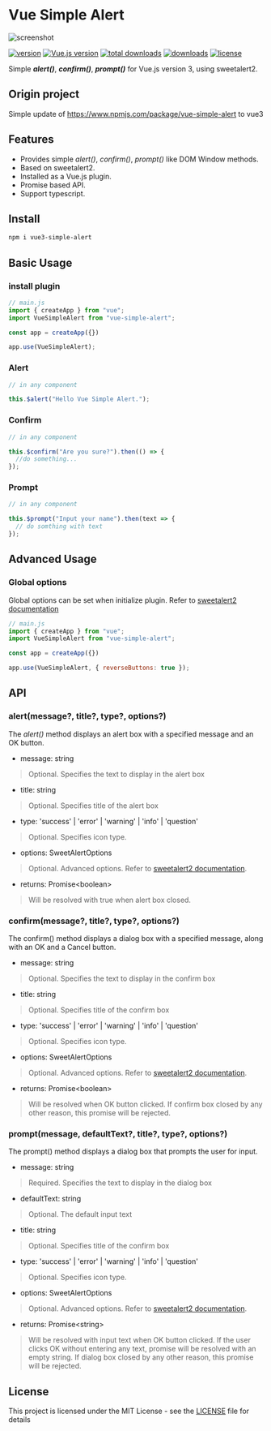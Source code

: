 # Vue Simple Alert

![screenshot](./example/src/assets/screenshot.gif)

[![version](https://img.shields.io/npm/v/vue3-simple-alert)](https://www.npmjs.com/package/vue3-simple-alert)
[![Vue.js version](https://badgen.net/badge/vue.js/3.x)](https://vuejs.org)
[![total downloads](https://img.shields.io/npm/dt/vue3-simple-alert)](https://www.npmjs.com/package/vue3-simple-alert)
[![downloads](https://img.shields.io/npm/dw/vue3-simple-alert)](https://www.npmjs.com/package/vue3-simple-alert)
[![license](https://img.shields.io/npm/l/vue3-simple-alert)](LICENSE)

Simple _**alert()**_, _**confirm()**_, _**prompt()**_ for Vue.js version 3, using sweetalert2.

## Origin project

Simple update of https://www.npmjs.com/package/vue-simple-alert to vue3

## Features

- Provides simple _alert()_, _confirm()_, _prompt()_ like DOM Window methods.
- Based on sweetalert2.
- Installed as a Vue.js plugin.
- Promise based API.
- Support typescript.

## Install

```bash
npm i vue3-simple-alert
```

## Basic Usage

### install plugin

```javascript
// main.js
import { createApp } from "vue";
import VueSimpleAlert from "vue-simple-alert";

const app = createApp({})

app.use(VueSimpleAlert);
```

### Alert

```javascript
// in any component

this.$alert("Hello Vue Simple Alert.");
```

### Confirm

```javascript
// in any component

this.$confirm("Are you sure?").then(() => {
  //do something...
});
```

### Prompt

```javascript
// in any component

this.$prompt("Input your name").then(text => {
  // do somthing with text
});
```

## Advanced Usage

### Global options

Global options can be set when initialize plugin. Refer to [sweetalert2 documentation](https://sweetalert2.github.io/#configuration)

```javascript
// main.js
import { createApp } from "vue";
import VueSimpleAlert from "vue-simple-alert";

const app = createApp({})

app.use(VueSimpleAlert, { reverseButtons: true });
```

## API

### alert(message?, title?, type?, options?)

The _alert()_ method displays an alert box with a specified message and an OK button.

- message: string

> Optional. Specifies the text to display in the alert box

- title: string

> Optional. Specifies title of the alert box

- type: 'success' | 'error' | 'warning' | 'info' | 'question'

> Optional. Specifies icon type.

- options: SweetAlertOptions

> Optional. Advanced options. Refer to [sweetalert2 documentation](https://sweetalert2.github.io/#configuration).

- returns: Promise\<boolean\>

> Will be resolved with true when alert box closed.

### confirm(message?, title?, type?, options?)

The confirm() method displays a dialog box with a specified message, along with an OK and a Cancel button.

- message: string

> Optional. Specifies the text to display in the confirm box

- title: string

> Optional. Specifies title of the confirm box

- type: 'success' | 'error' | 'warning' | 'info' | 'question'

> Optional. Specifies icon type.

- options: SweetAlertOptions

> Optional. Advanced options. Refer to [sweetalert2 documentation](https://sweetalert2.github.io/#configuration).

- returns: Promise\<boolean\>

> Will be resolved when OK button clicked. If confirm box closed by any other reason, this promise will be rejected.

### prompt(message, defaultText?, title?, type?, options?)

The prompt() method displays a dialog box that prompts the user for input.

- message: string

> Required. Specifies the text to display in the dialog box

- defaultText: string

> Optional. The default input text

- title: string

> Optional. Specifies title of the confirm box

- type: 'success' | 'error' | 'warning' | 'info' | 'question'

> Optional. Specifies icon type.

- options: SweetAlertOptions

> Optional. Advanced options. Refer to [sweetalert2 documentation](https://sweetalert2.github.io/#configuration).

- returns: Promise\<string\>

> Will be resolved with input text when OK button clicked. If the user clicks OK without entering any text, promise will be resolved with an empty string. If dialog box closed by any other reason, this promise will be rejected.

## License

This project is licensed under the MIT License - see the [LICENSE](LICENSE) file for details
